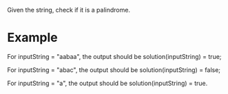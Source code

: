 Given the string, check if it is a palindrome.

# Example

For inputString = "aabaa", the output should be
solution(inputString) = true;

For inputString = "abac", the output should be
solution(inputString) = false;

For inputString = "a", the output should be
solution(inputString) = true.
